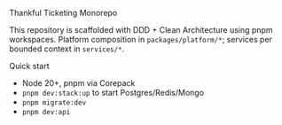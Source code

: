 Thankful Ticketing Monorepo

This repository is scaffolded with DDD + Clean Architecture using pnpm workspaces. Platform composition in `packages/platform/*`; services per bounded context in `services/*`.

Quick start
- Node 20+, pnpm via Corepack
- `pnpm dev:stack:up` to start Postgres/Redis/Mongo
- `pnpm migrate:dev`
- `pnpm dev:api`



